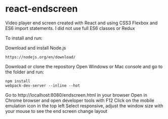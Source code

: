 # react-endscreen
Video player end screen created with React and using CSS3 Flexbox and ES6 import statements.
I did not use full ES6 classes or Redux

To install and run:

Download and install Node.js
```
https://nodejs.org/en/download/
```

Download or clone the repository
Open Windows or Mac console and go to the folder and run:
```
npm install
webpack-dev-server --inline --hot
```

Go to http://localhost:8080/endscreen.html in your browser
Open in Chrome browser and open developer tools with F12
Click on the mobile emulation icon in the top left
Select responsive, adjust the window size with your mouse to see the end screen change layout


